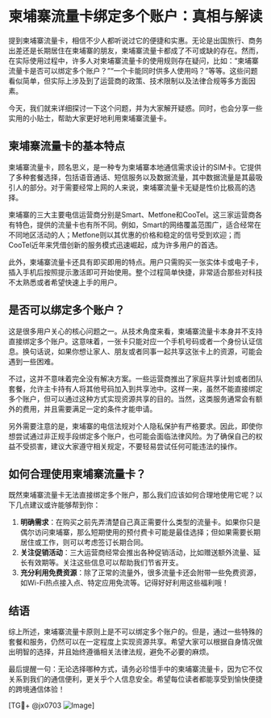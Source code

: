# 柬埔寨流量卡绑定多个账户：真相与解读

提到柬埔寨流量卡，相信不少人都听说过它的便捷和实惠。无论是出国旅行、商务出差还是长期居住在柬埔寨的朋友，柬埔寨流量卡都成了不可或缺的存在。然而，在实际使用过程中，许多人对柬埔寨流量卡的使用规则存在疑问，比如：“柬埔寨流量卡是否可以绑定多个账户？”“一个卡能同时供多人使用吗？”等等。这些问题看似简单，但实际上涉及到了运营商的政策、技术限制以及法律合规等多方面因素。

今天，我们就来详细探讨一下这个问题，并为大家解开疑惑。同时，也会分享一些实用的小贴士，帮助大家更好地利用柬埔寨流量卡。

## 柬埔寨流量卡的基本特点

柬埔寨流量卡，顾名思义，是一种专为柬埔寨本地通信需求设计的SIM卡。它提供了多种套餐选择，包括语音通话、短信服务以及数据流量，其中数据流量是其最吸引人的部分。对于需要经常上网的人来说，柬埔寨流量卡无疑是性价比极高的选择。

柬埔寨的三大主要电信运营商分别是Smart、Metfone和CooTel。这三家运营商各有特色，提供的流量卡也有所不同。例如，Smart的网络覆盖范围广，适合经常在不同地区活动的人；Metfone则以其优惠的价格和稳定的信号受到欢迎；而CooTel近年来凭借创新的服务模式迅速崛起，成为许多用户的首选。

此外，柬埔寨流量卡还具有即买即用的特点。用户只需购买一张实体卡或电子卡，插入手机后按照提示激活即可开始使用。整个过程简单快捷，非常适合那些对科技不太熟悉或者希望快速上手的用户。

## 是否可以绑定多个账户？

这是很多用户关心的核心问题之一。从技术角度来看，柬埔寨流量卡本身并不支持直接绑定多个账户。这意味着，一张卡只能对应一个手机号码或者一个身份认证信息。换句话说，如果你想让家人、朋友或者同事一起共享这张卡上的资源，可能会遇到一些困难。

不过，这并不意味着完全没有解决方案。一些运营商推出了家庭共享计划或者团队套餐，允许主卡持有人将其他号码加入到共享池中。这样一来，虽然不能直接绑定多个账户，但可以通过这种方式实现资源共享的目的。当然，这类服务通常会有额外的费用，并且需要满足一定的条件才能申请。

另外需要注意的是，柬埔寨的电信法规对个人隐私保护有严格要求。因此，即使你想尝试通过非正规手段绑定多个账户，也可能会面临法律风险。为了确保自己的权益不受损害，建议大家遵守相关规定，不要轻易尝试任何可能违法的操作。

## 如何合理使用柬埔寨流量卡？

既然柬埔寨流量卡无法直接绑定多个账户，那么我们应该如何合理地使用它呢？以下几点建议或许能够帮到你：

1. **明确需求**：在购买之前先弄清楚自己真正需要什么类型的流量卡。如果你只是偶尔访问柬埔寨，那么短期使用的预付费卡可能是最佳选择；但如果需要长期居住或工作，则可以考虑签订长期合同。
2. **关注促销活动**：三大运营商经常会推出各种促销活动，比如赠送额外流量、延长有效期等。关注这些信息可以帮助我们节省开支。
3. **充分利用免费资源**：除了正常的流量外，很多流量卡还会附带一些免费资源，如Wi-Fi热点接入点、特定应用免流等。记得好好利用这些福利哦！

## 结语

综上所述，柬埔寨流量卡原则上是不可以绑定多个账户的。但是，通过一些特殊的套餐和服务，仍然可以在一定程度上实现资源共享。希望大家可以根据自身情况做出明智的选择，并且始终遵循相关法律法规，避免不必要的麻烦。

最后提醒一句：无论选择哪种方式，请务必珍惜手中的柬埔寨流量卡，因为它不仅关系到我们的通信便利，更关乎个人信息安全。希望每位读者都能享受到愉快便捷的跨境通信体验！

[TG💪+ @jx0703 ![Image](https://github.com/user-attachments/assets/dbca1d08-cadb-493c-b0ec-ad6f7a83f270)]